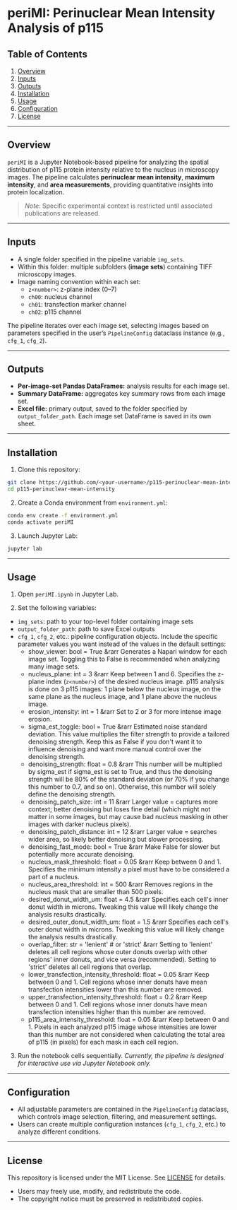 # periMI: Perinuclear Mean Intensity Analysis of p115

## Table of Contents

1. [Overview](#overview)  
2. [Inputs](#inputs)  
3. [Outputs](#outputs)  
4. [Installation](#installation)  
5. [Usage](#usage)  
6. [Configuration](#configuration)  
7. [License](#license)

---

## Overview

`periMI` is a Jupyter Notebook-based pipeline for analyzing the spatial distribution of p115 protein intensity relative to the nucleus in microscopy images. The pipeline calculates **perinuclear mean intensity**, **maximum intensity**, and **area measurements**, providing quantitative insights into protein localization.  

> *Note:* Specific experimental context is restricted until associated publications are released.  

---

## Inputs

- A single folder specified in the pipeline variable `img_sets`.  
- Within this folder: multiple subfolders (**image sets**) containing TIFF microscopy images.  
- Image naming convention within each set:  
  - `z<number>`: z-plane index (0–7)  
  - `ch00`: nucleus channel  
  - `ch01`: transfection marker channel  
  - `ch02`: p115 channel  

The pipeline iterates over each image set, selecting images based on parameters specified in the user’s `PipelineConfig` dataclass instance (e.g., `cfg_1`, `cfg_2`).  

---

## Outputs

- **Per-image-set Pandas DataFrames:** analysis results for each image set.  
- **Summary DataFrame:** aggregates key summary rows from each image set.  
- **Excel file:** primary output, saved to the folder specified by `output_folder_path`. Each image set DataFrame is saved in its own sheet.  

---

## Installation

1. Clone this repository:  
```bash
git clone https://github.com/<your-username>/p115-perinuclear-mean-intensity.git
cd p115-perinuclear-mean-intensity
```

2. Create a Conda environment from `environment.yml`:
```bash
conda env create -f environment.yml
conda activate periMI
```

3. Launch Jupyter Lab:
```bash
jupyter lab
```

---

## Usage

1. Open `periMI.ipynb` in Jupyter Lab.

2. Set the following variables:
- `img_sets`: path to your top-level folder containing image sets
- `output_folder_path`: path to save Excel outputs
- `cfg_1`, `cfg_2`, etc.: pipeline configuration objects. Include the specific parameter values you want instead of the values in the default settings:
  - show_viewer: bool = True &rarr Generates a Napari window for each image set. Toggling this to False is recommended when analyzing many image sets.
  - nucleus_plane: int = 3 &rarr Keep between 1 and 6. Specifies the z-plane index (`z<number>`) of the desired nucleus image. p115 analysis is done on 3 p115 images: 1 plane below the nucleus image, on the same plane as the nucleus image, and 1 plane above the nucleus image.
  - erosion_intensity: int = 1 &rarr Set to 2 or 3 for more intense image erosion. 
  - sigma_est_toggle: bool = True &rarr Estimated noise standard deviation. This value multiplies the filter strength to provide a tailored denoising strength. Keep this as False if you don't want it to influence denoising and want more manual control over the denoising strength.
  - denoising_strength: float = 0.8 &rarr This number will be multiplied by sigma_est if sigma_est is set to True, and thus the denoising strength will be 80% of the standard deviation (or 70% if you change this number to 0.7, and so on). Otherwise, this number will solely define the denoising strength.
  - denoising_patch_size: int = 11 &rarr Larger value = captures more context; better denoising but loses fine detail (which might not matter in some images, but may cause bad nucleus masking in other images with darker nucleus pixels).
  - denoising_patch_distance: int = 12 &rarr Larger value = searches wider area, so likely better denoising but slower processing.
  - denoising_fast_mode: bool = True &rarr Make False for slower but potentially more accurate denoising.
  - nucleus_mask_threshold: float = 0.05 &rarr Keep between 0 and 1. Specifies the minimum intensity a pixel must have to be considered a part of a nucleus. 
  - nucleus_area_threshold: int = 500 &rarr Removes regions in the nucleus mask that are smaller than 500 pixels.
  - desired_donut_width_um: float = 4.5 &rarr Specifies each cell's inner donut width in microns. Tweaking this value will likely change the analysis results drastically.
  - desired_outer_donut_width_um: float = 1.5 &rarr Specifies each cell's outer donut width in microns. Tweaking this value will likely change the analysis results drastically.
  - overlap_filter: str = 'lenient'  # or 'strict' &rarr Setting to 'lenient' deletes all cell regions whose outer donuts overlap with other regions' inner donuts, and vice versa (recommended). Setting to 'strict' deletes all cell regions that overlap.
  - lower_transfection_intensity_threshold: float = 0.05 &rarr Keep between 0 and 1. Cell regions whose inner donuts have mean transfection intensities lower than this number are removed.
  - upper_transfection_intensity_threshold: float = 0.2 &rarr Keep between 0 and 1. Cell regions whose inner donuts have mean transfection intensities higher than this number are removed.
  - p115_area_intensity_threshold: float = 0.05 &rarr Keep between 0 and 1. Pixels in each analyzed p115 image whose intensities are lower than this number are not considered when calculating the total area of p115 (in pixels) for each mask in each cell region.

3. Run the notebook cells sequentially.
*Currently, the pipeline is designed for interactive use via Jupyter Notebook only.*

---

## Configuration

- All adjustable parameters are contained in the `PipelineConfig` dataclass, which controls image selection, filtering, and measurement settings.
- Users can create multiple configuration instances (`cfg_1`, `cfg_2`, etc.) to analyze different conditions.

---

## License

This repository is licensed under the MIT License. See [LICENSE](LICENSE) for details.
- Users may freely use, modify, and redistribute the code.
- The copyright notice must be preserved in redistributed copies.
